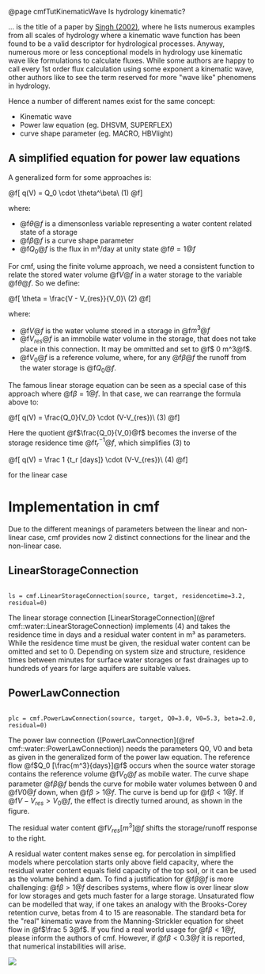 @page cmfTutKinematicWave Is hydrology kinematic?

... is the title of a paper by [Singh (2002)](https://doi.org/10.1002/hyp.306),
where he lists numerous examples from all scales of hydrology where a
kinematic wave function has been found to be a valid descriptor for
hydrological processes. Anyway, numerous more or less conceptional
models in hydrology use kinematic wave like formulations to calculate
fluxes. While some authors are happy to call every 1st order flux
calculation using some exponent a kinematic wave, other authors like to
see the term reserved for more "wave like" phenomens in hydrology.

Hence a number of different names exist for the same concept:

- Kinematic wave 
- Power law equation (eg. DHSVM, SUPERFLEX) 
- curve shape parameter (eg. MACRO, HBVlight)

## A simplified equation for power law equations

A generalized form for some approaches is:


@f[
q(V) = Q_0 \cdot \theta^\beta\ (1)
@f]

where:

- @f$\theta@f$ is a dimensonless variable representing a water
  content related state of a storage
- @f$\beta@f$ is a curve shape parameter 
- @f$Q_0@f$ is the flux in m³/day at unity state @f$\theta=1@f$

For cmf, using the finite volume approach, we need a consistent function
to relate the stored water volume @f$V@f$ in a water storage to the
variable @f$\theta@f$. So we define:


@f[
\theta = \frac{V - V_{res}}{V_0}\ (2)
@f]

where:

- @f$V@f$ is the water volume stored in a storage in @f$m^3@f$ 
- @f$V_{res}@f$ is an immobile water volume in the storage, that does
  not take place in this connection. It may be ommitted and set to @f$ 0
  m^3@f$. 
- @f$V_0@f$ is a reference volume, where, for any @f$\beta@f$ the runoff 
  from the water storage is @f$Q_0@f$.

The famous linear storage equation can be seen as a special case of this
approach where @f$\beta=1@f$. In that case, we can rearrange the formula
above to:

@f[
q(V) = \frac{Q_0}{V_0} \cdot (V-V_{res})\ (3)
@f]

Here the quotient @f$\frac{Q_0}{V_0}@f$ becomes the inverse of the
storage residence time @f$t_r^{-1}@f$, which simplifies (3) to  

@f[
q(V) = \frac 1 {t_r [days]} \cdot (V-V_{res})\ (4)
@f]

for the linear case

# Implementation in cmf

Due to the different meanings of parameters between the linear and
non-linear case, cmf provides now 2 distinct connections for the linear
and the non-linear case. 

## LinearStorageConnection

~~~~~~~~~~~~~{.py}

ls = cmf.LinearStorageConnection(source, target, residencetime=3.2, residual=0)
~~~~~~~~~~~~~

The linear storage connection
[LinearStorageConnection](@ref cmf::water::LinearStorageConnection) implements (4) 
and takes the residence time in days and a residual water content in m³ as
parameters. While the residence time must be given, the residual water
content can be omitted and set to 0. Depending on system size and
structure, residence times between minutes for surface water storages or
fast drainages up to hundreds of years for large aquifers are suitable
values.

## PowerLawConnection

~~~~~~~~~~~~~{.py}

plc = cmf.PowerLawConnection(source, target, Q0=3.0, V0=5.3, beta=2.0, residual=0)
~~~~~~~~~~~~~

The power law connection
([PowerLawConnection](@ref cmf::water::PowerLawConnection)) needs the
parameters Q0, V0 and beta as given in the generalized form of the power
law equation. The reference flow @f$Q_0 [\frac{m^3}{days}]@f$ occurs
when the source water storage contains the reference volume @f$V_0@f$
as mobile water. The curve shape parameter @f$\beta@f$ bends the curve
for mobile water volumes between 0 and @f$V0@f$ down, when
@f$\beta>1@f$. The curve is bend up for @f$\beta<1@f$. If @f$V -
V_{res}>V_0@f$, the effect is directly turned around, as shown in the
figure.

The residual water content @f$V_{res} [m^3]@f$ shifts the
storage/runoff response to the right.

A residual water content makes sense eg. for percolation in simplified
models where percolation starts only above field capacity, where the
residual water content equals field capacity of the top soil, or it can
be used as the volume behind a dam. To find a justification for
@f$\beta@f$ is more challenging: @f$\beta>1@f$ describes systems,
where flow is over linear slow for low storages and gets much faster for
a large storage. Unsaturated flow can be modelled that way, if one takes
an analogy with the Brooks-Corey retention curve, betas from 4 to 15 are
reasonable. The standard beta for the "real" kinematic wave from the
Manning-Strickler equation for sheet flow in @f$\frac 5 3@f$. If you
find a real world usage for @f$\beta<1@f$, please inform the authors
of cmf. However, if @f$\beta<0.3@f$ it is reported, that numerical
instabilities will arise.

![](PowerLawConnection.png)


